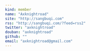```yaml
---
kind: member
name: "Axknightroad"
site: "http://sangbuqi.com"
rss: "http://sangbuqi.com/?feed=rss2"
twitter: "axknightroad"
douban: "axknightroad"
github: ""
email: "axknightroad@gmail.com"
---
```


